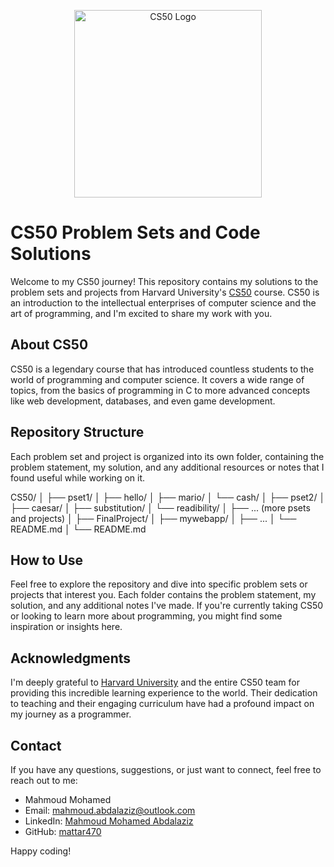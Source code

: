 <p align="center">
  <img src="https://cs50.harvard.edu/x/2022/tracks/web/track/web50/logo.png" alt="CS50 Logo" width="300">
</p>

# CS50 Problem Sets and Code Solutions

Welcome to my CS50 journey! This repository contains my solutions to the problem sets and projects from Harvard University's [CS50](https://cs50.harvard.edu/) course. CS50 is an introduction to the intellectual enterprises of computer science and the art of programming, and I'm excited to share my work with you.

## About CS50

CS50 is a legendary course that has introduced countless students to the world of programming and computer science. It covers a wide range of topics, from the basics of programming in C to more advanced concepts like web development, databases, and even game development.

## Repository Structure

Each problem set and project is organized into its own folder, containing the problem statement, my solution, and any additional resources or notes that I found useful while working on it.

CS50/
│
├── pset1/
│ ├── hello/
│ ├── mario/
│ └── cash/
│
├── pset2/
│ ├── caesar/
│ ├── substitution/
│ └── readibility/
│
├── ... (more psets and projects)
│
├── FinalProject/
│ ├── mywebapp/
│ ├── ...
│ └── README.md
│
└── README.md



## How to Use

Feel free to explore the repository and dive into specific problem sets or projects that interest you. Each folder contains the problem statement, my solution, and any additional notes I've made. If you're currently taking CS50 or looking to learn more about programming, you might find some inspiration or insights here.

## Acknowledgments

I'm deeply grateful to [Harvard University](https://www.harvard.edu/) and the entire CS50 team for providing this incredible learning experience to the world. Their dedication to teaching and their engaging curriculum have had a profound impact on my journey as a programmer.

## Contact

If you have any questions, suggestions, or just want to connect, feel free to reach out to me:

- Mahmoud Mohamed
- Email: mahmoud.abdalaziz@outlook.com
- LinkedIn: [Mahmoud Mohamed Abdalaziz](https://www.linkedin.com/in/mahmoud-mohamed-abd/)
- GitHub: [mattar470](https://github.com/mattar740) 

Happy coding!
